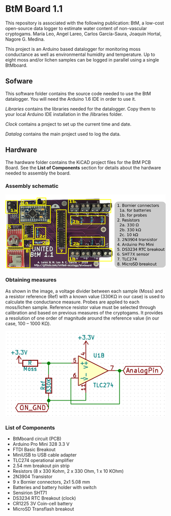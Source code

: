 # BtM Board 1.1

This repository is associated with the following publication:
BtM, a low-cost open-source data logger to estimate water content of non-vascular cryptogams.
María Leo, Angel Lareo, Carlos García-Saura, Joaquín Hortal, Nagore G. Medina.

This project is an Arduino based datalogger for monitoring moss conductance as well as environmental humidity and temperature. Up to eight moss and/or lichen samples can be logged in parallel using a single BtMboard.

## Sofware

This software folder contains the source code needed to use the BtM datalogger. You will need the Arduino 1.6 IDE in order to use it.

*Libraries* contains the libraries needed for the datalogger. Copy them to your local Arduino IDE installation in the /libraries folder.

*Clock* contains a project to set up the current time and date.

*Datalog* contains the main project used to log the data.

## Hardware
The hardware folder contains the KiCAD project files for the BtM PCB Board. See the **List of Components** section for details about the hardware needed to assembly the board.

### Assembly schematic

![Assembly Schematic](Hardware/assembly-schematic.png)

### Obtaining measures

 As shown in the image, a voltage divider between each sample (Moss) and a resistor reference (Ref) with a known value (330KΩ in our case) is used to calculate the conductance measure. Probes are applied to each moss/lichen sample. Reference resistor value must be selected through calibration and based on previous measures of the cryptogams. It provides a resolution of one order of magnitude around the reference value (in our case, 100 – 1000 KΩ).

![Circuit Diagram](Hardware/circuit-diagram.png)


### List of Components
* BtMboard circuit (PCB)
* Arduino Pro Mini 328 3.3 V
* FTDI Basic Breakout
* MiniUSB to USB cable adapter
* TLC274 operational amplifier
* 2.54 mm breakout pin strip
* Resistors (8 x 330 Kohm, 2 x 330 Ohm, 1 x 10 KOhm)
* 2N3904 Transistor
* 9 x Bornier connectors, 2x1 5.08 mm
* Batteries and battery holder with switch
* Sensirion SHT71
* DS3234 RTC Breakout (clock)
* CR1225 3V Coin-cell battery
* MicroSD Transflash breakout


